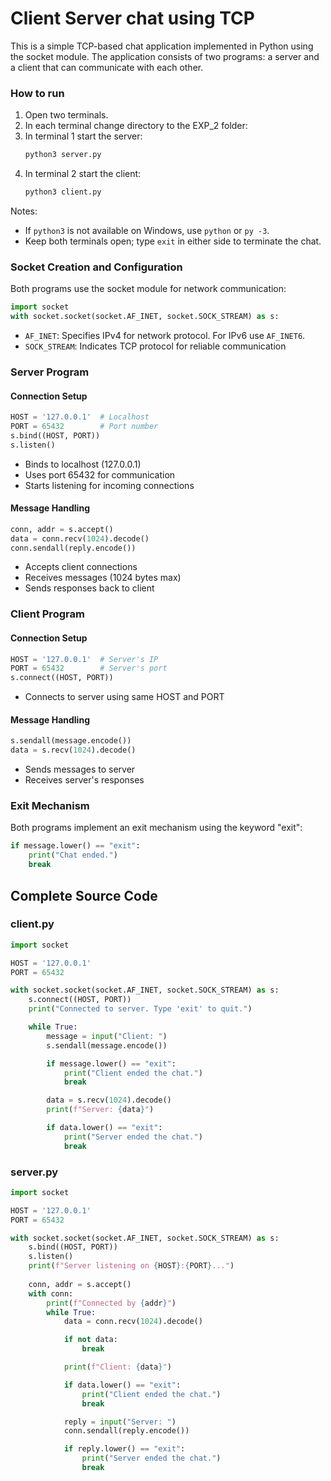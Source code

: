 # Client Server chat using TCP

This is a simple TCP-based chat application implemented in Python using the socket module. The application consists of two programs: a server and a client that can communicate with each other.

### How to run

1. Open two terminals.
2. In each terminal change directory to the EXP_2 folder:
3. In terminal 1 start the server:
    ```bash
    python3 server.py
    ```
4. In terminal 2 start the client:
    ```bash
    python3 client.py
    ```

Notes:
- If `python3` is not available on Windows, use `python` or `py -3`.
- Keep both terminals open; type `exit` in either side to terminate the chat.

### Socket Creation and Configuration

Both programs use the socket module for network communication:

```python
import socket
with socket.socket(socket.AF_INET, socket.SOCK_STREAM) as s:
```
- `AF_INET`: Specifies IPv4 for network protocol. For IPv6 use `AF_INET6`.
- `SOCK_STREAM`: Indicates TCP protocol for reliable communication

### Server Program

#### Connection Setup
```python
HOST = '127.0.0.1'  # Localhost
PORT = 65432        # Port number
s.bind((HOST, PORT))
s.listen()
```
- Binds to localhost (127.0.0.1)
- Uses port 65432 for communication
- Starts listening for incoming connections

#### Message Handling
```python
conn, addr = s.accept()
data = conn.recv(1024).decode()
conn.sendall(reply.encode())
```
- Accepts client connections
- Receives messages (1024 bytes max)
- Sends responses back to client

### Client Program

#### Connection Setup
```python
HOST = '127.0.0.1'  # Server's IP
PORT = 65432        # Server's port
s.connect((HOST, PORT))
```
- Connects to server using same HOST and PORT

#### Message Handling
```python
s.sendall(message.encode())
data = s.recv(1024).decode()
```
- Sends messages to server
- Receives server's responses

### Exit Mechanism
Both programs implement an exit mechanism using the keyword "exit":
```python
if message.lower() == "exit":
    print("Chat ended.")
    break
```

## Complete Source Code

### client.py
```python
import socket

HOST = '127.0.0.1'
PORT = 65432

with socket.socket(socket.AF_INET, socket.SOCK_STREAM) as s:
    s.connect((HOST, PORT))
    print("Connected to server. Type 'exit' to quit.")

    while True:
        message = input("Client: ")
        s.sendall(message.encode())

        if message.lower() == "exit":
            print("Client ended the chat.")
            break

        data = s.recv(1024).decode()
        print(f"Server: {data}")

        if data.lower() == "exit":
            print("Server ended the chat.")
            break
```

### server.py
```python
import socket

HOST = '127.0.0.1'
PORT = 65432

with socket.socket(socket.AF_INET, socket.SOCK_STREAM) as s:
    s.bind((HOST, PORT))
    s.listen()
    print(f"Server listening on {HOST}:{PORT}...")
    
    conn, addr = s.accept()
    with conn:
        print(f"Connected by {addr}")
        while True:
            data = conn.recv(1024).decode()

            if not data:
                break

            print(f"Client: {data}")

            if data.lower() == "exit":
                print("Client ended the chat.")
                break

            reply = input("Server: ")
            conn.sendall(reply.encode())

            if reply.lower() == "exit":
                print("Server ended the chat.")
                break
```